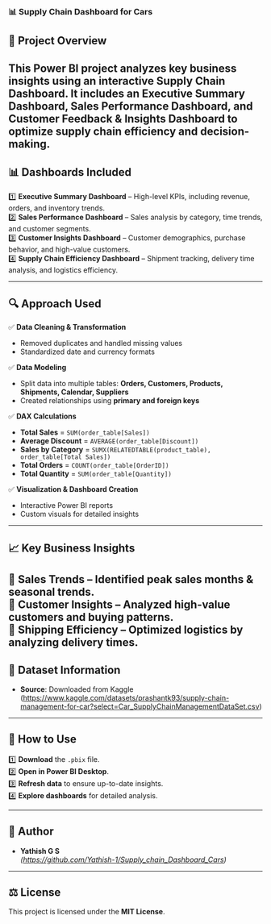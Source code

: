 ### **📊 Supply Chain Dashboard for Cars**  

## 📌 **Project Overview**  
This Power BI project analyzes key business insights using an interactive Supply Chain Dashboard. It includes an Executive Summary Dashboard, Sales Performance Dashboard, and Customer Feedback & Insights Dashboard to optimize supply chain efficiency and decision-making.
---

## 📊 **Dashboards Included**  

1️⃣ **Executive Summary Dashboard** – High-level KPIs, including revenue, orders, and inventory trends.  
2️⃣ **Sales Performance Dashboard** – Sales analysis by category, time trends, and customer segments.  
3️⃣ **Customer Insights Dashboard** – Customer demographics, purchase behavior, and high-value customers.  
4️⃣ **Supply Chain Efficiency Dashboard** – Shipment tracking, delivery time analysis, and logistics efficiency.  

---
## 🔍 **Approach Used**  

✅ **Data Cleaning & Transformation**  
- Removed duplicates and handled missing values  
- Standardized date and currency formats  

✅ **Data Modeling**  
- Split data into multiple tables: **Orders, Customers, Products, Shipments, Calendar, Suppliers**  
- Created relationships using **primary and foreign keys**  

✅ **DAX Calculations**  
- **Total Sales** = `SUM(order_table[Sales])`  
- **Average Discount** = `AVERAGE(order_table[Discount])`  
- **Sales by Category** = `SUMX(RELATEDTABLE(product_table), order_table[Total Sales])`  
- **Total Orders** = `COUNT(order_table[OrderID])`  
- **Total Quantity** = `SUM(order_table[Quantity])`  

✅ **Visualization & Dashboard Creation**  
- Interactive Power BI reports  
- Custom visuals for detailed insights  
---
## 📈 **Key Business Insights**  

📌 **Sales Trends** – Identified peak sales months & seasonal trends.  
📌 **Customer Insights** – Analyzed high-value customers and buying patterns.  
📌 **Shipping Efficiency** – Optimized logistics by analyzing delivery times.  
---
## 📂 **Dataset Information**  
- **Source**: Downloaded from Kaggle  (https://www.kaggle.com/datasets/prashantk93/supply-chain-management-for-car?select=Car_SupplyChainManagementDataSet.csv)
---

## 🚀 **How to Use**  
1️⃣ **Download** the `.pbix` file.  
2️⃣ **Open in Power BI Desktop**.  
3️⃣ **Refresh data** to ensure up-to-date insights.  
4️⃣ **Explore dashboards** for detailed analysis.  

---

## 👤 **Author**  
- **Yathish G S**  
*(https://github.com/Yathish-1/Supply_chain_Dashboard_Cars)*  

---

## ⚖️ **License**  
This project is licensed under the **MIT License**.  

